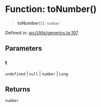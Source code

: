 # Function: toNumber()

> **toNumber**(`t`): `number`

Defined in: [src/Utils/generics.ts:107](https://github.com/WhiskeySockets/Baileys/blob/2fdabb7f387029b680a2c5e056c7022c25b0f110/src/Utils/generics.ts#L107)

## Parameters

### t

`undefined` | `null` | `number` | `Long`

## Returns

`number`
